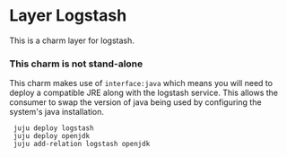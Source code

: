 # Layer Logstash

This is a charm layer for logstash.


### This charm is not stand-alone

This charm makes use of `interface:java` which means you will need to deploy
a compatible JRE along with the logstash service. This allows the consumer to
swap the version of java being used by configuring the system's java installation.

     juju deploy logstash
     juju deploy openjdk
     juju add-relation logstash openjdk
 
